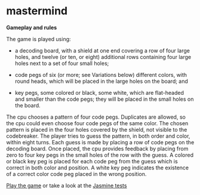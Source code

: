 mastermind
==========

**Gameplay and rules**

The game is played using:

+ a decoding board, with a shield at one end covering a row of four large holes, and twelve (or ten, or eight) additional rows containing four large holes next to a set of four small holes;

+ code pegs of six (or more; see Variations below) different colors, with round heads, which will be placed in the large holes on the board; and  

+ key pegs, some colored or black, some white, which are flat-headed and smaller than the code pegs; they will be placed in the small holes on the board.

The cpu chooses a pattern of four code pegs. Duplicates are allowed, so the cpu could even choose four code pegs of the same color. The chosen pattern is placed in the four holes covered by the shield, not visible to the codebreaker.
The player tries to guess the pattern, in both order and color, within eight turns. Each guess is made by placing a row of code pegs on the decoding board. Once placed, the cpu provides feedback by placing from zero to four key pegs in the small holes of the row with the guess. A colored or black key peg is placed for each code peg from the guess which is correct in both color and position. A white key peg indicates the existence of a correct color code peg placed in the wrong position.

[Play the game](http://jantimon.github.io/mastermind/) or take a look at the [Jasmine tests](http://jantimon.github.io/mastermind/test.html)
